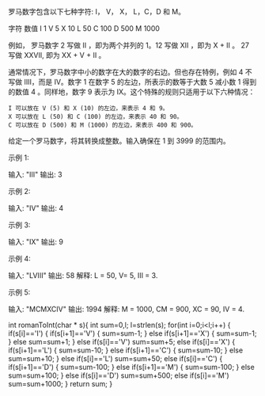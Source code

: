 罗马数字包含以下七种字符: I， V， X， L，C，D 和 M。

字符          数值
I             1
V             5
X             10
L             50
C             100
D             500
M             1000

例如， 罗马数字 2 写做 II ，即为两个并列的 1。12 写做 XII ，即为 X + II 。 27 写做  XXVII, 即为 XX + V + II 。

通常情况下，罗马数字中小的数字在大的数字的右边。但也存在特例，例如 4 不写做 IIII，而是 IV。数字 1 在数字 5 的左边，所表示的数等于大数 5 减小数 1 得到的数值 4 。同样地，数字 9 表示为 IX。这个特殊的规则只适用于以下六种情况：


	I 可以放在 V (5) 和 X (10) 的左边，来表示 4 和 9。
	X 可以放在 L (50) 和 C (100) 的左边，来表示 40 和 90。 
	C 可以放在 D (500) 和 M (1000) 的左边，来表示 400 和 900。


给定一个罗马数字，将其转换成整数。输入确保在 1 到 3999 的范围内。

示例 1:

输入: "III"
输出: 3

示例 2:

输入: "IV"
输出: 4

示例 3:

输入: "IX"
输出: 9

示例 4:

输入: "LVIII"
输出: 58
解释: L = 50, V= 5, III = 3.


示例 5:

输入: "MCMXCIV"
输出: 1994
解释: M = 1000, CM = 900, XC = 90, IV = 4.

int romanToInt(char * s){
    int sum=0,l;
    l=strlen(s);
    for(int i=0;i<l;i++)
    {
        if(s[i]=='I')
        {
            if(s[i+1]=='V')
            {
                sum=sum-1;
            }
            else if(s[i+1]=='X')
            {
                sum=sum-1;
            }
            else sum=sum+1;
        }
        else if(s[i]=='V')
        sum=sum+5;
        else if(s[i]=='X')
        {
            if(s[i+1]=='L')
            {
                sum=sum-10;
            }
            else if(s[i+1]=='C')
            {
                sum=sum-10;
            }
            else sum=sum+10;
        }
        else if(s[i]=='L')
        sum=sum+50;
        else if(s[i]=='C')
        {
            if(s[i+1]=='D')
            {
                sum=sum-100;
            }
            else if(s[i+1]=='M')
            {
                sum=sum-100;
            }
            else sum=sum+100;
        }
        else if(s[i]=='D')
        sum=sum+500;
        else if(s[i]=='M')
        sum=sum+1000;
    }
    return sum;
}
